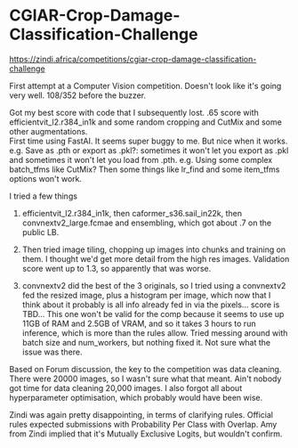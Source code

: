 # CGIAR-Crop-Damage-Classification-Challenge
https://zindi.africa/competitions/cgiar-crop-damage-classification-challenge

First attempt at a Computer Vision competition.  Doesn't look like it's going very well.  108/352 before the buzzer.  

Got my best score with code that I subsequently lost.  .65 score with efficientvit_l2.r384_in1k and some random cropping and CutMix and some other augmentations.  
First time using FastAI.  It seems super buggy to me.  But nice when it works.  
e.g. Save as .pth or export as .pkl?: sometimes it won't let you export as .pkl and sometimes it won't let you load from .pth.
e.g. Using some complex batch_tfms like CutMix? Then some things like lr_find and some item_tfms options won't work.


I tried a few things

1. efficientvit_l2.r384_in1k, then caformer_s36.sail_in22k, then convnextv2_large.fcmae and ensembling, which got about .7 on the public LB.

2. Then tried image tiling, chopping up images into chunks and training on them.  I thought we'd get more detail from the high res images.  Validation score went up to 1.3, so apparently that was worse.

3. convnextv2 did the best of the 3 originals, so I tried using a convnextv2 fed the resized image, plus a histogram per image, which now that I think about it probably is all info already fed in via the pixels... score is TBD...  This one won't be valid for the comp because it seems to use up 11GB of RAM and 2.5GB of VRAM, and so it takes 3 hours to run inference, which is more than the rules allow.  Tried messing around with batch size and num_workers, but nothing fixed it.  Not sure what the issue was there.



Based on Forum discussion, the key to the competition was data cleaning.  There were 20000 images, so I wasn't sure what that meant.  Ain't nobody got time for data cleaning 20,000 images.
I also forgot all about hyperparameter optimisation, which probably would have been wise.

Zindi was again pretty disappointing, in terms of clarifying rules.  Official rules expected submissions with Probability Per Class with Overlap. Amy from Zindi implied that it's Mutually Exclusive Logits, but wouldn't confirm.  

